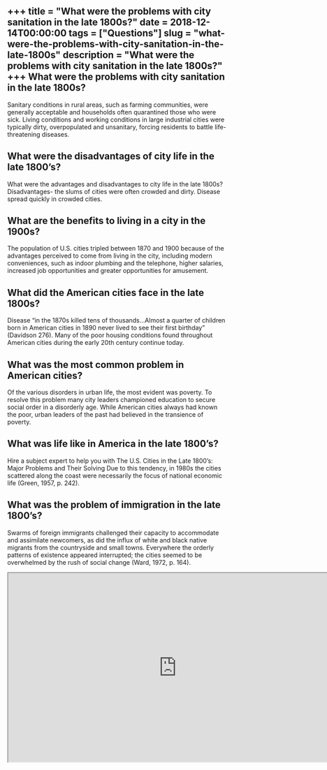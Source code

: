 +++
title = "What were the problems with city sanitation in the late 1800s?"
date = 2018-12-14T00:00:00
tags = ["Questions"]
slug = "what-were-the-problems-with-city-sanitation-in-the-late-1800s"
description = "What were the problems with city sanitation in the late 1800s?"
+++
What were the problems with city sanitation in the late 1800s?
--------------------------------------------------------------

Sanitary conditions in rural areas, such as farming communities, were generally acceptable and households often quarantined those who were sick. Living conditions and working conditions in large industrial cities were typically dirty, overpopulated and unsanitary, forcing residents to battle life-threatening diseases.

What were the disadvantages of city life in the late 1800’s?
------------------------------------------------------------

What were the advantages and disadvantages to city life in the late 1800s? Disadvantages- the slums of cities were often crowded and dirty. Disease spread quickly in crowded cities.

What are the benefits to living in a city in the 1900s?
-------------------------------------------------------

The population of U.S. cities tripled between 1870 and 1900 because of the advantages perceived to come from living in the city, including modern conveniences, such as indoor plumbing and the telephone, higher salaries, increased job opportunities and greater opportunities for amusement.

What did the American cities face in the late 1800s?
----------------------------------------------------

Disease “in the 1870s killed tens of thousands…Almost a quarter of children born in American cities in 1890 never lived to see their first birthday” (Davidson 276). Many of the poor housing conditions found throughout American cities during the early 20th century continue today.

What was the most common problem in American cities?
----------------------------------------------------

Of the various disorders in urban life, the most evident was poverty. To resolve this problem many city leaders championed education to secure social order in a disorderly age. While American cities always had known the poor, urban leaders of the past had believed in the transience of poverty.

What was life like in America in the late 1800’s?
-------------------------------------------------

Hire a subject expert to help you with The U.S. Cities in the Late 1800’s: Major Problems and Their Solving Due to this tendency, in 1980s the cities scattered along the coast were necessarily the focus of national economic life (Green, 1957, p. 242).

What was the problem of immigration in the late 1800’s?
-------------------------------------------------------

Swarms of foreign immigrants challenged their capacity to accommodate and assimilate newcomers, as did the influx of white and black native migrants from the countryside and small towns. Everywhere the orderly patterns of existence appeared interrupted; the cities seemed to be overwhelmed by the rush of social change (Ward, 1972, p. 164).

<iframe allow="accelerometer; autoplay; clipboard-write; encrypted-media; gyroscope; picture-in-picture" allowfullscreen="" class="__youtube_prefs__  epyt-is-override  no-lazyload" data-no-lazy="1" data-origheight="433" data-origwidth="770" data-skipgform_ajax_framebjll="" height="433" id="_ytid_17591" loading="lazy" src="https://www.youtube.com/embed/RRhjqqe750A?enablejsapi=1&autoplay=0&cc_load_policy=0&cc_lang_pref=&iv_load_policy=1&loop=0&modestbranding=0&rel=1&fs=1&playsinline=0&autohide=2&theme=dark&color=red&controls=1&" title="YouTube player" width="770"></iframe>